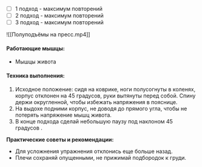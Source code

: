 
- [ ] 1 подход - максимум повторений
- [ ] 2 подход - максимум повторений
- [ ] 3 подход - максимум повторений

![[Полуподъёмы на пресс.mp4]]

#### **Работающие мышцы:**

-   Мышцы живота

#### **Техника выполнения:**

1.  Исходное положение: сидя на коврике, ноги полусогнуты в коленях, корпус отклонен на 45 градусов, руки вытянуты перед собой. Спину держи округленной, чтобы избежать напряжения в пояснице.
2.  На выдохе подними корпус, не доводя до прямого угла, чтобы не потерять напряжение мышц живота.
3.  В конце подхода сделай небольшую паузу под наклоном 45 градусов .

**Практические советы и рекомендации:**

-   Для усложнения упражнения отклонись еще больше назад.
-   Плечи сохраняй опущенными, не прижимай подбородок к груди.